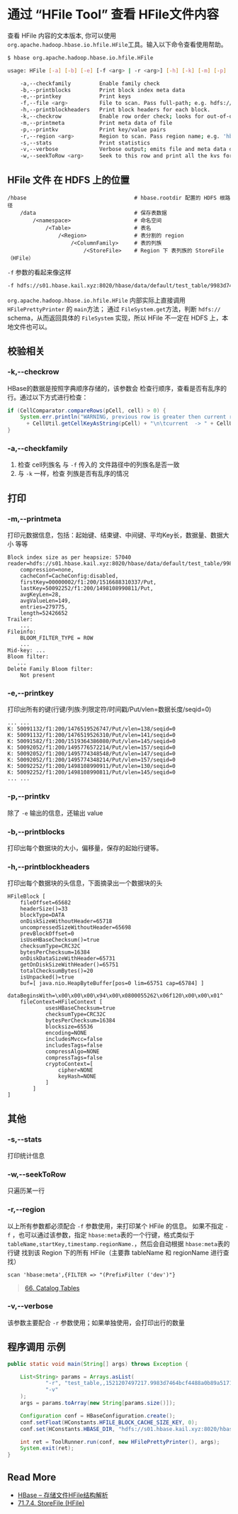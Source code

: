 # 通过 “HFile Tool” 查看 HFile文件内容

查看 HFile 内容的文本版本, 你可以使用`org.apache.hadoop.hbase.io.hfile.HFile`工具。输入以下命令查看使用帮助。

``` bash
$ hbase org.apache.hadoop.hbase.io.hfile.HFile

usage: HFile [-a] [-b] [-e] [-f <arg> | -r <arg>] [-h] [-k] [-m] [-p] [-s] [-v] [-w <arg>]

    -a,--checkfamily         Enable family check
    -b,--printblocks         Print block index meta data
    -e,--printkey            Print keys
    -f,--file <arg>          File to scan. Pass full-path; e.g. hdfs://a:9000/hbase/hbase:meta/12/34
    -h,--printblockheaders   Print block headers for each block.
    -k,--checkrow            Enable row order check; looks for out-of-order keys
    -m,--printmeta           Print meta data of file
    -p,--printkv             Print key/value pairs
    -r,--region <arg>        Region to scan. Pass region name; e.g. 'hbase:meta,,1'
    -s,--stats               Print statistics
    -v,--verbose             Verbose output; emits file and meta data delimiters
    -w,--seekToRow <arg>     Seek to this row and print all the kvs for this row only
```

<!-- more -->

## HFile 文件 在 HDFS 上的位置

``` text
/hbase                                  # hbase.rootdir 配置的 HDFS 根路径
    /data                               # 保存表数据
        /<namespace>                    # 命名空间
            /<Table>                    # 表名
                /<Region>               # 表分割的 region
                    /<ColumnFamily>     # 表的列族
                        /<StoreFile>    # Region 下 表列族的 StoreFile（HFile）
```

`-f` 参数的看起来像这样

``` bash
-f hdfs://s01.hbase.kail.xyz:8020/hbase/data/default/test_table/9983d7464bcf4488a0b89a51711048b5/f1/e28e891e61554099b680da55b6f8aadd
```

`org.apache.hadoop.hbase.io.hfile.HFile` 内部实际上直接调用 `HFilePrettyPrinter` 的 `main`方法；
通过 `FileSystem.get`方法，判断 `hdfs://` schema，从而返回具体的 `FileSystem` 实现，所以 HFile 不一定在 HDFS 上，本地文件也可以。



## 校验相关


###  -k,--checkrow

HBase的数据是按照字典顺序存储的，该参数会 检查行顺序，查看是否有乱序的行。通过以下方式进行检查：
``` java
if (CellComparator.compareRows(pCell, cell) > 0) {
    System.err.println("WARNING, previous row is greater then current row\n\tfilename -> " + file + "\n\tprevious -> "
      + CellUtil.getCellKeyAsString(pCell) + "\n\tcurrent  -> " + CellUtil.getCellKeyAsString(cell));
}
```

###  -a,--checkfamily

1. 检查 cell列族名 与 `-f` 传入的 文件路径中的列族名是否一致
2. 与 `-k` 一样，检查 列族是否有乱序的情况



## 打印

###  -m,--printmeta

打印元数据信息，包括：起始键、结束键、中间键、平均Key长，数据量、数据大小 等等

``` 
Block index size as per heapsize: 57040
reader=hdfs://s01.hbase.kail.xyz:8020/hbase/data/default/test_table/9983d7464bcf4488a0b89a51711048b5/f1/e28e891e61554099b680da55b6f8aadd,
    compression=none,
    cacheConf=CacheConfig:disabled,
    firstKey=00000002/f1:200/1516688310337/Put,
    lastKey=50092252/f1:200/1498108990811/Put,
    avgKeyLen=28,
    avgValueLen=149,
    entries=279775,
    length=52426652
Trailer:
    ...
Fileinfo:
    BLOOM_FILTER_TYPE = ROW
    ...
Mid-key: ...
Bloom filter:
   ...
Delete Family Bloom filter:
    Not present

```


###  -e,--printkey

打印出所有的键(行键/列族:列限定符/时间戳/Put/vlen=数据长度/seqid=0)

``` text
... ...
K: 50091132/f1:200/1476519526747/Put/vlen=138/seqid=0
K: 50091132/f1:200/1476519526310/Put/vlen=141/seqid=0
K: 50091582/f1:200/1519364386080/Put/vlen=145/seqid=0
K: 50092052/f1:200/1495776572214/Put/vlen=157/seqid=0
K: 50092052/f1:200/1495774348548/Put/vlen=147/seqid=0
K: 50092052/f1:200/1495774348214/Put/vlen=157/seqid=0
K: 50092252/f1:200/1498108990911/Put/vlen=130/seqid=0
K: 50092252/f1:200/1498108990811/Put/vlen=145/seqid=0
... ...
```


###  -p,--printkv

除了 `-e` 输出的信息，还输出 value


###  -b,--printblocks

打印出每个数据块的大小，偏移量，保存的起始行键等。


###  -h,--printblockheaders

打印出每个数据块的头信息，下面摘录出一个数据块的头

```
HFileBlock [ 
    fileOffset=65682 
    headerSize()=33 
    blockType=DATA 
    onDiskSizeWithoutHeader=65718 
    uncompressedSizeWithoutHeader=65698 
    prevBlockOffset=0 
    isUseHBaseChecksum()=true 
    checksumType=CRC32C 
    bytesPerChecksum=16384 
    onDiskDataSizeWithHeader=65731 
    getOnDiskSizeWithHeader()=65751 
    totalChecksumBytes()=20 
    isUnpacked()=true 
    buf=[ java.nio.HeapByteBuffer[pos=0 lim=65751 cap=65784] ] 
    dataBeginsWith=\x00\x00\x00\x94\x00\x0800055262\x06f120\x00\x00\x01^
    fileContext=HFileContext [ 
            usesHBaseChecksum=true 
            checksumType=CRC32C 
            bytesPerChecksum=16384 
            blocksize=65536 
            encoding=NONE 
            includesMvcc=false 
            includesTags=false 
            compressAlgo=NONE 
            compressTags=false 
            cryptoContext=[ 
                cipher=NONE 
                keyHash=NONE 
            ] 
        ] 
]
```


## 其他

### -s,--stats

打印统计信息

### -w,--seekToRow <arg>

只遍历某一行


### -r,--region <arg> 

以上所有参数都必须配合 `-f` 参数使用，来打印某个 HFile 的信息。
如果不指定  `-f` ，也可以通过该参数，指定 `hbase:meta`表的一个行键，格式类似于 `tableName,startKey,timestamp.regionName.`，然后会自动根据 `hbase:meta`表的行键 找到该 Region 下的所有 HFile（主要靠 tableName 和 regionName 进行查找）

```
scan 'hbase:meta',{FILTER => "(PrefixFilter ('dev')"}
```

> [66. Catalog Tables](http://hbase.apache.org/book.html#arch.catalog)

### -v,--verbose

该参数主要配合 `-r` 参数使用；如果单独使用，会打印出行的数量


## 程序调用 示例

``` java
public static void main(String[] args) throws Exception {

    List<String> params = Arrays.asList(
            "-r", "test_table,,1521207497217.9983d7464bcf4488a0b89a51711048b5.",
            "-v"
    );
    args = params.toArray(new String[params.size()]);

    Configuration conf = HBaseConfiguration.create();
    conf.setFloat(HConstants.HFILE_BLOCK_CACHE_SIZE_KEY, 0);
    conf.set(HConstants.HBASE_DIR, "hdfs://s01.hbase.kail.xyz:8020/hbase");

    int ret = ToolRunner.run(conf, new HFilePrettyPrinter(), args);
    System.exit(ret);
}
```


## Read More

- [HBase – 存储文件HFile结构解析](http://hbasefly.com/2016/03/25/hbase-hfile)
- [71.7.4. StoreFile (HFile)](http://hbase.apache.org/book.html#hfile)
